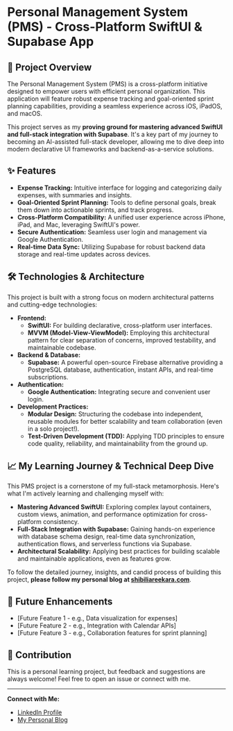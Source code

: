 # Personal Management System (PMS) - Cross-Platform SwiftUI & Supabase App

## 🚀 Project Overview

The Personal Management System (PMS) is a cross-platform initiative designed to empower users with efficient personal organization. This application will feature robust expense tracking and goal-oriented sprint planning capabilities, providing a seamless experience across iOS, iPadOS, and macOS.

This project serves as my **proving ground for mastering advanced SwiftUI and full-stack integration with Supabase**. It's a key part of my journey to becoming an AI-assisted full-stack developer, allowing me to dive deep into modern declarative UI frameworks and backend-as-a-service solutions.

## ✨ Features

* **Expense Tracking:** Intuitive interface for logging and categorizing daily expenses, with summaries and insights.
* **Goal-Oriented Sprint Planning:** Tools to define personal goals, break them down into actionable sprints, and track progress.
* **Cross-Platform Compatibility:** A unified user experience across iPhone, iPad, and Mac, leveraging SwiftUI's power.
* **Secure Authentication:** Seamless user login and management via Google Authentication.
* **Real-time Data Sync:** Utilizing Supabase for robust backend data storage and real-time updates across devices.

## 🛠️ Technologies & Architecture

This project is built with a strong focus on modern architectural patterns and cutting-edge technologies:

* **Frontend:**
    * **SwiftUI:** For building declarative, cross-platform user interfaces.
    * **MVVM (Model-View-ViewModel):** Employing this architectural pattern for clear separation of concerns, improved testability, and maintainable codebase.
* **Backend & Database:**
    * **Supabase:** A powerful open-source Firebase alternative providing a PostgreSQL database, authentication, instant APIs, and real-time subscriptions.
* **Authentication:**
    * **Google Authentication:** Integrating secure and convenient user login.
* **Development Practices:**
    * **Modular Design:** Structuring the codebase into independent, reusable modules for better scalability and team collaboration (even in a solo project!).
    * **Test-Driven Development (TDD):** Applying TDD principles to ensure code quality, reliability, and maintainability from the ground up.

## 📈 My Learning Journey & Technical Deep Dive

This PMS project is a cornerstone of my full-stack metamorphosis. Here's what I'm actively learning and challenging myself with:

* **Mastering Advanced SwiftUI:** Exploring complex layout containers, custom views, animation, and performance optimization for cross-platform consistency.
* **Full-Stack Integration with Supabase:** Gaining hands-on experience with database schema design, real-time data synchronization, authentication flows, and serverless functions via Supabase.
* **Architectural Scalability:** Applying best practices for building scalable and maintainable applications, even as features grow.

To follow the detailed journey, insights, and candid process of building this project, **please follow my personal blog at [shibiliareekara.com](https://shibiliareekara.com)**.

## 🔮 Future Enhancements

* [Future Feature 1 - e.g., Data visualization for expenses]
* [Future Feature 2 - e.g., Integration with Calendar APIs]
* [Future Feature 3 - e.g., Collaboration features for sprint planning]

## 🤝 Contribution

This is a personal learning project, but feedback and suggestions are always welcome! Feel free to open an issue or connect with me.

---

**Connect with Me:**
* [LinkedIn Profile](https://www.linkedin.com/in/shibiliareekara/)
* [My Personal Blog](https://shibiliareekara.com)
